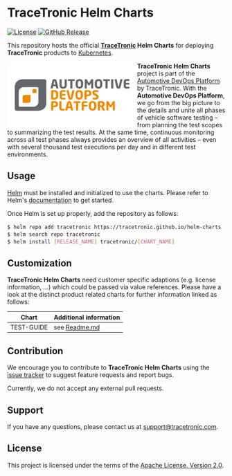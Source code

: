 # TraceTronic Helm Charts

[![License](https://img.shields.io/badge/License-Apache%202.0-blue.svg)](https://opensource.org/licenses/Apache-2.0) [![GitHub Release](https://img.shields.io/github/release/tracetronic/helm-charts.svg?label=version)](https://github.com/tracetronic/helm-charts/releases)

This repository hosts the official **[TraceTronic](https://www.tracetronic.de/) Helm Charts** for deploying **TraceTronic** products to [Kubernetes](https://kubernetes.io/).

<img src=".github/img/automotive_devops_platform_logo.png" align="left" alt="Automotive DevOps Platform">

**TraceTronic Helm Charts** project is part of the [Automotive DevOps Platform](https://www.tracetronic.com/products/automotive-devops-platform/) by TraceTronic. With the **Automotive DevOps Platform**, we go from the big picture to the details and unite all phases of vehicle software testing – from planning the test scopes to summarizing the test results. At the same time, continuous monitoring across all test phases always provides an overview of all activities – even with several thousand test executions per day and in different test environments.

## Usage

[Helm](https://helm.sh) must be installed and initialized to use the charts.
Please refer to Helm's [documentation](https://helm.sh/docs/) to get started.

Once Helm is set up properly, add the repository as follows:

```bash
$ helm repo add tracetronic https://tracetronic.github.io/helm-charts
$ helm search repo tracetronic
$ helm install [RELEASE_NAME] tracetronic/[CHART_NAME]
```

## Customization

**TraceTronic Helm Charts** need customer specific adaptions (e.g. license information, ...) which could be passed via value references. Please have a look at the distinct product related charts for further information linked as follows:

| Chart | Additional information |
| ----- | ---------------------- |
| TEST-GUIDE | see [Readme.md](https://github.com/tracetronic/helm-charts/blob/unique_uuid/charts/test-guide/README.md#configuration)|

## Contribution

We encourage you to contribute to **TraceTronic Helm Charts** using the [issue tracker](https://github.com/tracetronic/helm-charts/issues/new/choose) to suggest feature requests and report bugs.

Currently, we do not accept any external pull requests.

## Support

If you have any questions, please contact us at [support@tracetronic.com](mailto:support@tracetronic.com).

## License

This project is licensed under the terms of the [Apache License, Version 2.0](LICENSE).
